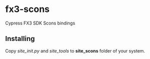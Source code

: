 # fx3-scons
Cypress FX3 SDK Scons bindings

## Installing
Copy *site_init.py* and *site_tools* to **site_scons** folder of your system.
